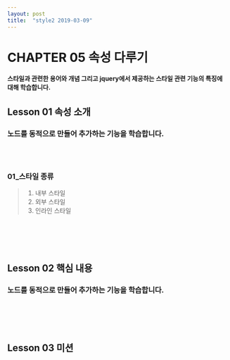 ```yaml
---
layout: post
title:  "style2 2019-03-09"
---
```


CHAPTER 05  속성 다루기
=============

#### 스타일과 관련한 용어와 개념 그리고 jquery에서 제공하는 스타일 관련 기능의 특징에 대해 학습합니다.

Lesson 01  속성 소개
-------------

### 노드를 동적으로 만들어 추가하는 기능을 학습합니다.

<br><br>
### 01_스타일 종류

> 01. 내부 스타일
> 02. 외부 스타일
> 03. 인라인 스타일

<br><br><br>
Lesson 02  핵심 내용
-------------

### 노드를 동적으로 만들어 추가하는 기능을 학습합니다.


<br><br><br>
Lesson 03  미션
-------------

